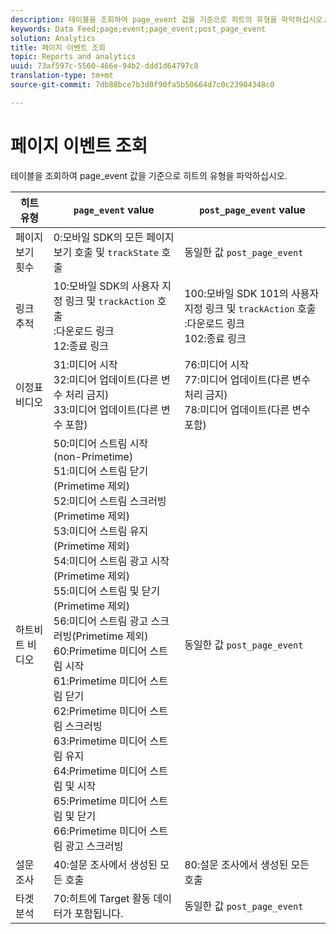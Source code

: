 ```yaml
---
description: 테이블을 조회하여 page_event 값을 기준으로 히트의 유형을 파악하십시오.
keywords: Data Feed;page;event;page_event;post_page_event
solution: Analytics
title: 페이지 이벤트 조회
topic: Reports and analytics
uuid: 73af597c-5560-466e-94b2-ddd1d64797c8
translation-type: tm+mt
source-git-commit: 7db88bce7b3d0f90fa5b50664d7c0c23904348c0

---
```



# 페이지 이벤트 조회

테이블을 조회하여 page_event 값을 기준으로 히트의 유형을 파악하십시오.

| 히트 유형 | `page_event` value | `post_page_event` value |
| --- | --- | --- |
| 페이지 보기 횟수 | 0:모바일 SDK의 모든 페이지 보기 호출 및 `trackState` 호출 | 동일한 값 `post_page_event` |
| 링크 추적 | 10:모바일 SDK의 사용자 지정 링크 및 `trackAction` 호출<br>:다운로드 링크<br>12:종료 링크 | 100:모바일 SDK 101의 사용자 지정 링크 및 `trackAction` 호출<br>:다운로드 링크<br>102:종료 링크 |
| 이정표 비디오 | 31:미디어 시작<br>32:미디어 업데이트(다른 변수 처리 금지)<br>33:미디어 업데이트(다른 변수 포함) | 76:미디어 시작<br>77:미디어 업데이트(다른 변수 처리 금지)<br>78:미디어 업데이트(다른 변수 포함) |
| 하트비트 비디오 | 50:미디어 스트림 시작(non-Primetime)<br>51:미디어 스트림 닫기(Primetime 제외)<br>52:미디어 스트림 스크러빙(Primetime 제외)<br>53:미디어 스트림 유지(Primetime 제외)<br>54:미디어 스트림 광고 시작(Primetime 제외)<br>55:미디어 스트림 및 닫기(Primetime 제외)<br>56:미디어 스트림 광고 스크러빙(Primetime 제외)<br>60:Primetime 미디어 스트림 시작<br>61:Primetime 미디어 스트림 닫기<br>62:Primetime 미디어 스트림 스크러빙<br>63:Primetime 미디어 스트림 유지<br>64:Primetime 미디어 스트림 및 시작<br>65:Primetime 미디어 스트림 및 닫기<br>66:Primetime 미디어 스트림 광고 스크러빙 | 동일한 값 `post_page_event` |
| 설문 조사 | 40:설문 조사에서 생성된 모든 호출 | 80:설문 조사에서 생성된 모든 호출 |
| 타겟 분석 | 70:히트에 Target 활동 데이터가 포함됩니다. | 동일한 값 `post_page_event` |
